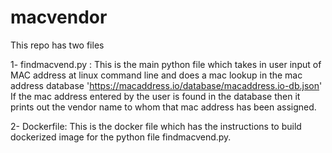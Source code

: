 # macvendor
This repo has two files

1- findmacvend.py :
    This is the main python file which takes in user input of MAC address
    at linux command line and does a mac lookup in the mac address database
    'https://macaddress.io/database/macaddress.io-db.json'
    If the mac address entered by the user is found in the database then
    it prints out the vendor name to whom that mac address has been assigned.
    
 2- Dockerfile:
    This is the docker file which has the instructions to build dockerized image
    for the python file findmacvend.py.
     
    
